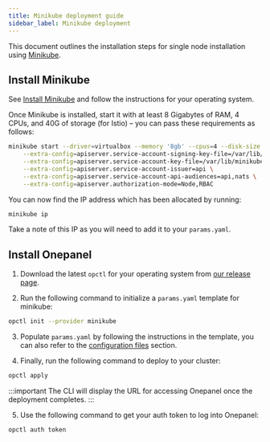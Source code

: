 ```yaml
---
title: Minikube deployment guide
sidebar_label: Minikube deployment
---
```


This document outlines the installation steps for single node installation using [Minikube](https://kubernetes.io/docs/setup/learning-environment/minikube/).

## Install Minikube

See [Install Minikube](https://kubernetes.io/docs/tasks/tools/install-minikube/) and follow the instructions for your operating system.

Once Minikube is installed, start it with at least 8 Gigabytes of RAM, 4 CPUs, and 40G of storage (for Istio) – you can pass these requirements as follows:

```bash
minikube start --driver=virtualbox --memory '8gb' --cpus=4 --disk-size '40g' \
    --extra-config=apiserver.service-account-signing-key-file=/var/lib/minikube/certs/sa.key \
    --extra-config=apiserver.service-account-key-file=/var/lib/minikube/certs/sa.pub \
    --extra-config=apiserver.service-account-issuer=api \
    --extra-config=apiserver.service-account-api-audiences=api,nats \
    --extra-config=apiserver.authorization-mode=Node,RBAC
```

You can now find the IP address which has been allocated by running:

```bash
minikube ip
```

Take a note of this IP as you will need to add it to your `params.yaml`.

## Install Onepanel

1. Download the latest `opctl` for your operating system from [our release page](https://github.com/onepanelio/core/releases/latest).

2. Run the following command to initialize a `params.yaml` template for minikube:

```bash
opctl init --provider minikube
```

3. Populate `params.yaml` by following the instructions in the template, you can also refer to the [configuration files](/docs/deployment/configuration/files) section.

4. Finally, run the following command to deploy to your cluster:

```bash
opctl apply
```

:::important
The CLI will display the URL for accessing Onepanel once the deployment completes.
:::

5. Use the following command to get your auth token to log into Onepanel:

```bash
opctl auth token
```